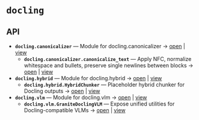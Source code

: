 # `docling`

<!-- START doctoc generated TOC please keep comment here to allow auto update -->
<!-- END doctoc generated TOC please keep comment here to allow auto update -->

## API
- **`docling.canonicalizer`** — Module for docling.canonicalizer → [open](vscode://file//home/paul/KGForge/src/docling/canonicalizer.py:1:1) | [view](canonicalizer.py#L1)
  - **`docling.canonicalizer.canonicalize_text`** — Apply NFC, normalize whitespace and bullets, preserve single newlines between blocks → [open](vscode://file//home/paul/KGForge/src/docling/canonicalizer.py:13:1) | [view](canonicalizer.py#L13-L36)
- **`docling.hybrid`** — Module for docling.hybrid → [open](vscode://file//home/paul/KGForge/src/docling/hybrid.py:1:1) | [view](hybrid.py#L1)
  - **`docling.hybrid.HybridChunker`** — Placeholder hybrid chunker for Docling outputs → [open](vscode://file//home/paul/KGForge/src/docling/hybrid.py:8:1) | [view](hybrid.py#L8-L11)
- **`docling.vlm`** — Module for docling.vlm → [open](vscode://file//home/paul/KGForge/src/docling/vlm.py:1:1) | [view](vlm.py#L1)
  - **`docling.vlm.GraniteDoclingVLM`** — Expose unified utilities for Docling-compatible VLMs → [open](vscode://file//home/paul/KGForge/src/docling/vlm.py:8:1) | [view](vlm.py#L8-L11)
